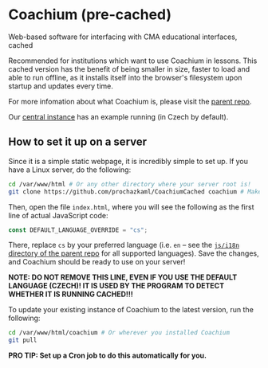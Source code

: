 # Coachium (pre-cached)
Web-based software for interfacing with CMA educational interfaces, cached

Recommended for institutions which want to use Coachium in lessons. This cached version has the benefit of being smaller in size, faster to load and able to run offline, as it installs itself into the browser's filesystem upon startup and updates every time.

For more infomation about what Coachium is, please visit the [parent repo](https://github.com/prochazkaml/Coachium).

Our [central instance](https://coachium.prochazkaml.eu/) has an example running (in Czech by default).

## How to set it up on a server

Since it is a simple static webpage, it is incredibly simple to set up. If you have a Linux server, do the following:

```bash
cd /var/www/html # Or any other directory where your server root is!
git clone https://github.com/prochazkaml/CoachiumCached coachium # Make the downloaded repo lower-case
```

Then, open the file `index.html`, where you will see the following as the first line of actual JavaScript code:

```js
const DEFAULT_LANGUAGE_OVERRIDE = "cs";
```

There, replace `cs` by your preferred language (i.e. `en` – see the [`js/i18n` directory of the parent repo](https://github.com/prochazkaml/Coachium/tree/master/js/i18n) for all supported languages). Save the changes, and Coachium should be ready to use on your server!

**NOTE: DO NOT REMOVE THIS LINE, EVEN IF YOU USE THE DEFAULT LANGUAGE (CZECH)! IT IS USED BY THE PROGRAM TO DETECT WHETHER IT IS RUNNING CACHED!!!**

To update your existing instance of Coachium to the latest version, run the following:

```bash
cd /var/www/html/coachium # Or wherever you installed Coachium
git pull
```

**PRO TIP: Set up a Cron job to do this automatically for you.**
